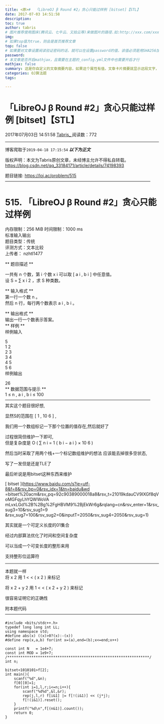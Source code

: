 ```yaml
---
title: <原>#  「LibreOJ β Round #2」贪心只能过样例 [bitset]【STL】
date: 2017-07-03 14:51:58
description:
toc: true
author: tabris
# 图片推荐使用图床(腾讯云、七牛云、又拍云等)来做图片的路径.如:http://xxx.com/xxx.jpg
img: 
# 如果top值为true，则会是首页推荐文章
top: false
# 如果要对文章设置阅读验证密码的话，就可以在设置password的值，该值必须是用SHA256加密后的密码，防止被他人识破
password: 
# 本文章是否开启mathjax，且需要在主题的_config.yml文件中也需要开启才行
mathjax: false
summary: 这是你自定义的文章摘要内容，如果这个属性有值，文章卡片摘要就显示这段文字，否则程序会自动截取文章的部分内容作为摘要
categories: OJ算法题
tags:

---
```





#  「LibreOJ β Round #2」贪心只能过样例 [bitset]【STL】

2017年07月03日 14:51:58  [ Tabris_ ](https://me.csdn.net/qq_33184171) 阅读数：772


--- 
 博客爬取于`2019-04-18 17:15:54`
***以下为正文***

版权声明：本文为Tabris原创文章，未经博主允许不得私自转载。
https://blog.csdn.net/qq_33184171/article/details/74198393

题目链接: [ https://loj.ac/problem/515 ](https://loj.ac/problem/515)  
——————————————————————————————————

#  515\. 「LibreOJ β Round #2」贪心只能过样例

内存限制：256 MiB 时间限制：1000 ms  
标准输入输出  
题目类型：传统  
评测方式：文本比较  
上传者： nzhtl1477

** 题目描述 **

一共有  n  个数，第  i  个数  x  i  可以取  [  a  i  ,  b  i  ]  中任意值。  
设  S  =  ∑  x  i  2  ，求  S  种类数。

** 输入格式 **   
第一行一个数  n  。  
然后  n  行，每行两个数表示  a  i  ,  b  i  。

** 输出格式 **   
输出一行一个数表示答案。  
** 样例 **   
样例输入

5  
1 2  
2 3  
3 4  
4 5  
5 6  
样例输出

26  
** 数据范围与提示 **   
1  ≤  n  ,  a  i  ,  b  i  ≤  100  
——————————————————————————————————  
其实这个题目很好想,

显然S的范围在  [  1  ,  10  6  ]  ,

我们用一个数组标记一下那个位置的值存在,然后就好了

过程很简但维护一下即可,  
但是复杂度是  O  (  ∑  n  i  =  1  {  b  i  −  a  i  }  ×  10  6  )

然后当时采取了用两个栈+一个标记数组维护的想法 应该能去掉很多空状态,

写了一发但是还是TLE了

最后听说是用bitset这种东西来维护

[ bitset ](https://www.baidu.com/s?ie=utf-8&f=8&rsv_bp=0&rsv_idx=1&tn=baidu&wd
=bitset%20acm&rsv_pq=92c90389000018a8&rsv_t=21019kdauCV9IXGf8qVoMGFqyLhYQWWoVA
mLvxLGd%2B%2Bg%2FgHBVM9%2BjEkWr6g&rqlang=cn&rsv_enter=1&rsv_sug3=10&rsv_sug1=9
&rsv_sug7=100&rsv_sug2=0&inputT=2050&rsv_sug4=2050&rsv_sug=1)

其实就是一个可定义长度的01集合

经过内部算法优化了时间和空间复杂度

可以当成一个可变长度的整形来用

支持整形位运算符

* * *

本题就一样  
将  x  2  用  1  < < (  x  2  )  来标记

将  x  2  \+  y  2  用  1  < < (  x  2  \+  y  2  )  来标记

很容易证明它的正确性

附本题代码  
——————————————————————————————————

    
    
    #include <bits/stdc++.h>
    typedef long long int LL;
    using namespace std;
    #define abs(x) ((x)>0?(x):-(x))
    #define rep(x,a,b) for(int x=(a),end=(b);x<=end;x++)
    
    const int N   = 1e4+7;
    const int MOD = 1e9+7;
    /*****************************************************************/
    int n;
    
    bitset<1010101>f[2];
    int main(){
        scanf("%d",&n);
        f[0][0]=1;
        for(int i=1,l,r;i<=n;i++){
            scanf("%d%d",&l,&r);
            rep(j,l,r) f[i&1] |= f[!(i&1)] << (j*j);
            f[!(i&1)].reset();
        }
        printf("%d\n",f[(n&1)].count());
        return 0;
    }


